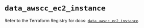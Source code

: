 # `data_awscc_ec2_instance`

Refer to the Terraform Registry for docs: [`data_awscc_ec2_instance`](https://registry.terraform.io/providers/hashicorp/awscc/0.70.0/docs/data-sources/ec2_instance).

